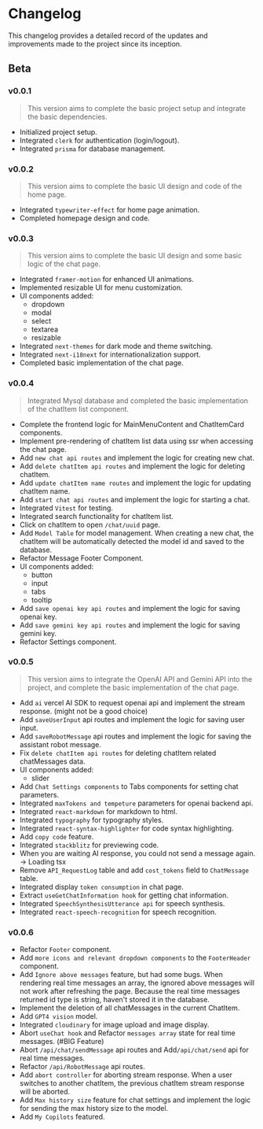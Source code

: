 # Changelog

This changelog provides a detailed record of the updates and improvements made to the project since its inception.

## Beta

### v0.0.1
> This version aims to complete the basic project setup and integrate the basic dependencies.

- Initialized project setup.
- Integrated `clerk` for authentication (login/logout).
- Integrated `prisma` for database management.


### v0.0.2
> This version aims to complete the basic UI design and code of the home page.

- Integrated `typewriter-effect` for home page animation.
- Completed homepage design and code.


### v0.0.3
> This version aims to complete the basic UI design and some basic logic of the chat page.

- Integrated `framer-motion` for enhanced UI animations.
- Implemented resizable UI for menu customization.
- UI components added:
  - dropdown
  - modal
  - select
  - textarea
  - resizable 
- Integrated `next-themes` for dark mode and theme switching.
- Integrated `next-i18next` for internationalization support.
- Completed basic implementation of the chat page.


### v0.0.4
> Integrated Mysql database and completed the basic implementation of the chatItem list component.

- Complete the frontend logic for MainMenuContent and ChatItemCard components.
- Implement pre-rendering of chatItem list data using ssr when accessing the chat page.
- Add `new chat api routes` and implement the logic for creating new chat.
- Add `delete chatItem api routes` and implement the logic for deleting chatItem.
- Add `update chatItem name routes` and implement the logic for updating chatItem name.
- Add `start chat api routes` and implement the logic for starting a chat.
- Integrated `Vitest` for testing.
- Integrated search functionality for chatItem list.
- Click on chatItem to open `/chat/uuid` page.
- Add `Model Table` for model management. When creating a new chat, the chatItem will be automatically detected the model id and saved to the database.
- Refactor Message Footer Component.
- UI components added:
  - button
  - input
  - tabs
  - tooltip
- Add `save openai key api routes` and implement the logic for saving openai key.
- Add `save gemini key api routes` and implement the logic for saving gemini key.
- Refactor Settings component.


### v0.0.5
> This version aims to integrate the OpenAI API and Gemini API into the project, and complete the basic implementation of the chat page.

- Add `ai` vercel AI SDK to request openai api and implement the stream response. (might not be a good choice)
- Add `saveUserInput` api routes and implement the logic for saving user input.
- Add `saveRobotMessage` api routes and implement the logic for saving the assistant robot message.
- Fix `delete chatItem api routes` for deleting chatItem related chatMessages data.
- UI components added:
  - slider
- Add `Chat Settings components` to Tabs components for setting chat parameters.
- Integrated `maxTokens and tempeture` parameters for openai backend api.
- Integrated `react-markdown` for markdown to html.
- Integrated `typography` for typography styles.
- Integrated `react-syntax-highlighter` for code syntax highlighting.
- Add `copy code` feature.
- Integrated `stackblitz` for previewing code.
- When you are waiting AI response, you could not send a message again. -> Loading tsx
- Remove `API_RequestLog` table and add `cost_tokens` field to `ChatMessage` table.
- Integrated display `token consumption` in chat page.
- Extract `useGetChatInformation hook` for getting chat information.
- Integrated `SpeechSynthesisUtterance api` for speech synthesis.
- Integrated `react-speech-recognition` for speech recognition.


### v0.0.6

- Refactor `Footer` component.
- Add `more icons and relevant dropdown components` to the `FooterHeader` component.
- Add `Ignore above messages` feature, but had some bugs. When rendering real time messages an array, the ignored above messages will not work after refreshing the page. Because the real time messages returned id type is string, haven't stored it in the database.
- Implement the deletion of all chatMessages in the current ChatItem.
- Add `GPT4 vision` model.
- Integrated `cloudinary` for image upload and image display.
- Abort `useChat hook` and Refactor `messages array` state for real time messages. (#BIG Feature)
- Abort `/api/chat/sendMessage` api routes and Add`/api/chat/send` api for real time messages.
- Refactor `/api/RobotMessage` api routes.
- Add `abort controller` for aborting stream response. When a user switches to another chatItem, the previous chatItem stream response will be aborted.
- Add `Max history size` feature for chat settings and implement the logic for sending the max history size to the model.
- Add `My Copilots` featured.
